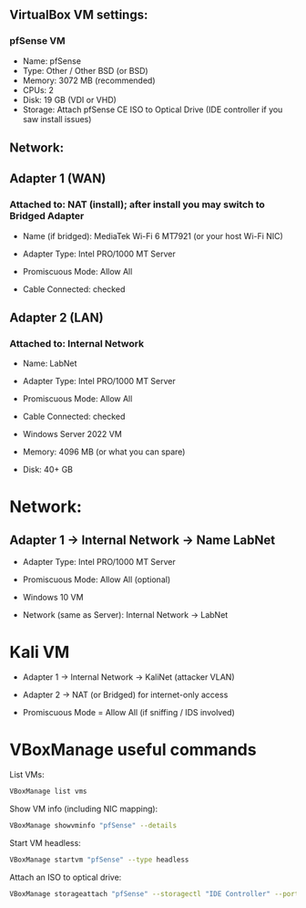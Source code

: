 ## VirtualBox VM settings:
### pfSense VM

- Name: pfSense
- Type: Other / Other BSD (or BSD)
- Memory: 3072 MB (recommended)
- CPUs: 2
- Disk: 19 GB (VDI or VHD)
- Storage: Attach pfSense CE ISO to Optical Drive (IDE controller if you saw install issues)
  
## Network:
## Adapter 1 (WAN)

### Attached to: NAT (install); after install you may switch to Bridged Adapter

- Name (if bridged): MediaTek Wi-Fi 6 MT7921 (or your host Wi-Fi NIC)

- Adapter Type: Intel PRO/1000 MT Server

- Promiscuous Mode: Allow All

- Cable Connected: checked

  

## Adapter 2 (LAN)

### Attached to: Internal Network

- Name: LabNet

- Adapter Type: Intel PRO/1000 MT Server

- Promiscuous Mode: Allow All

- Cable Connected: checked

- Windows Server 2022 VM

- Memory: 4096 MB (or what you can spare)

- Disk: 40+ GB



# Network:

## Adapter 1 → Internal Network → Name LabNet

- Adapter Type: Intel PRO/1000 MT Server

- Promiscuous Mode: Allow All (optional)

- Windows 10 VM

- Network (same as Server): Internal Network → LabNet


# Kali VM

- Adapter 1 → Internal Network → KaliNet (attacker VLAN)

- Adapter 2 → NAT (or Bridged) for internet-only access

- Promiscuous Mode = Allow All (if sniffing / IDS involved)

# VBoxManage useful commands

List VMs:
```bash
VBoxManage list vms
```

Show VM info (including NIC mapping):
```bash
VBoxManage showvminfo "pfSense" --details
```

Start VM headless:
```bash
VBoxManage startvm "pfSense" --type headless
```

Attach an ISO to optical drive:
```bash
VBoxManage storageattach "pfSense" --storagectl "IDE Controller" --port 0 --device 0 --type dvddrive --medium /path/to/pfSense-CE.iso
```
